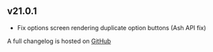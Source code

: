 ## v21.0.1
- Fix options screen rendering duplicate option buttons (Ash API fix)

A full changelog is hosted on [GitHub](https://github.com/Trikzon/shuffle/blob/1.21/CHANGELOG.md)

